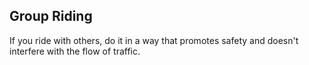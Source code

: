## Group Riding
If you ride with others, do it in a way that promotes safety and doesn't interfere with the flow of traffic.